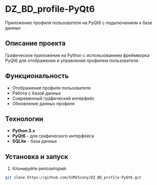 # DZ_BD_profile-PyQt6

Приложение профиля пользователя на PyQt6 с подключением к базе данных

## Описание проекта

Графическое приложение на Python с использованием фреймворка PyQt6 для отображения и управления профилем пользователя.

## Функциональность

- Отображение профиля пользователя
- Работа с базой данных
- Современный графический интерфейс
- Обновление данных профиля

## Технологии

- **Python 3.x**
- **PyQt6** - для графического интерфейса
- **SQLite** - база данных

## Установка и запуск

1. Клонируйте репозиторий:
```bash
git clone https://github.com/SVM25cony/DZ_BD_profile-PyQt6.git
